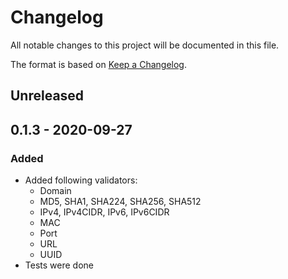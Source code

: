 # Changelog
All notable changes to this project will be documented in this file.

The format is based on [Keep a Changelog](https://keepachangelog.com/en/1.0.0/).

## Unreleased

## 0.1.3 - 2020-09-27
### Added
- Added following validators:
  - Domain
  - MD5, SHA1, SHA224, SHA256, SHA512
  - IPv4, IPv4CIDR, IPv6, IPv6CIDR
  - MAC
  - Port
  - URL
  - UUID
- Tests were done
